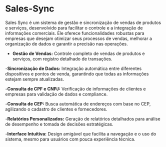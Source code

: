 # Sales-Sync
Sales Sync é um sistema de gestão e sincronização de vendas de produtos e serviços, desenvolvido para facilitar o controle e a integração de informações comerciais. Ele oferece funcionalidades robustas para empresas que desejam otimizar seus processos de vendas, melhorar a organização de dados e garantir a precisão nas operações.

- **Gestão de Vendas:** Controle completo de vendas de produtos e serviços, com registro detalhado de transações.

-**Sincronização de Dados:** Integração automática entre diferentes dispositivos e pontos de venda, garantindo que todas as informações estejam sempre atualizadas.

-**Consulta de CPF e CNPJ:** Verificação de informações de clientes e empresas para validação de dados e compliance.

-**Consulta de CEP:** Busca automática de endereços com base no CEP, agilizando o cadastro de clientes e fornecedores.

-**Relatórios Personalizados:** Geração de relatórios detalhados para análise de desempenho e tomada de decisões estratégicas.

-**Interface Intuitiva:** Design amigável que facilita a navegação e o uso do sistema, mesmo para usuários com pouca experiência técnica.


